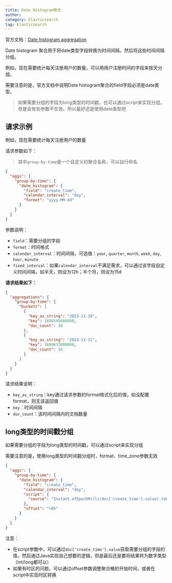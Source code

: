 ```yaml
---
title: Date Histogram聚合
author:
category: Elasticsearch
tag: Elasticsearch
---
```


官方文档：[Date histogram aggregation](https://www.elastic.co/guide/en/elasticsearch/reference/current/search-aggregations-bucket-datehistogram-aggregation.html)

Date histogram 聚合用于将date类型字段转换为时间间隔，然后将这些时间间隔分组。

例如，现在需要统计每天注册用户的数量，可以用用户注册时间的字段来按天分组。

需要注意的是，官方文档中说明Date histogram聚合的field字段必须是date类型。

> 如果需要分组的字段为long类型的时间戳，也可以通过script来实现分组，但是会有些参数不生效。所以最好还是使用date类型吧

## 请求示例

例如，现在需要统计每天注册用户的数量

请求参数如下：

> 其中`group-by-time`是一个自定义的聚合名称，可以自行命名

```json
{
  "aggs": {
    "group-by-time": {
      "date_histogram": {
        "field": "create_time",
        "calendar_interval": "day",
        "format": "yyyy-MM-dd"
      }
    }
  }
}
```

参数说明：

- `field`：需要分组的字段
- `format`：时间格式
- `calendar_interval`：时间间隔，可选值：`year`, `quarter`, `month`, `week`, `day`, `hour`, `minute`
- `fixed_interval`：如果`calendar_interval`不满足需求，可以通过该字段自定义时间间隔，如半天，则设为12h；半个月，则设为15d

**请求结果如下：**

```json
{
  "aggregations": {
    "group-by-time": {
      "buckets": [
        {
          "key_as_string": "2023-11-10",
          "key": 1699545600000,
          "doc_count": 30
        },
        {
          "key_as_string": "2023-11-11",
          "key": 1699632000000,
          "doc_count": 18
        }
      ]
    }
  }
}
```

请求结果说明：

- `key_as_string`：key通过请求参数的format格式化后的值，如没配置format，则无该返回值
- `key`：时间间隔
- `doc_count`：该时间间隔内的文档数量

## long类型的时间戳分组

如果需要分组的字段为long类型的时间戳，可以通过script来实现分组

需要注意的是，使用long类型的时间戳分组时，format、time_zone参数无效

```json
{
  "aggs": {
    "group-by-time": {
      "date_histogram": {
        "field": "create_time",
        "calendar_interval": "day",
        "script": {
          "source": "Instant.ofEpochMilli(doc['create_time'].value).toEpochMilli()"
        },
        "offset": "+8h"
      }
    }
  }
}
```

注意：

- 在script参数中，可以通过`doc['create_time'].value`获取需要分组的字段的值，然后通过Java实现自己想要的逻辑，但是最后还是要将结果转为数字类型（int/long都可以）
- 如果有时区的问题，可以通过offset参数调整聚合桶的开始时间，或者在script中实现时区转换
